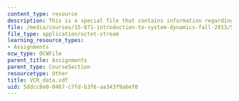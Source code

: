 ```yaml
---
content_type: resource
description: This is a special file that contains information regarding vcr data.
file: /media/courses/15-871-introduction-to-system-dynamics-fall-2013/5ddcc8e00467c7fdb3f6aa343f9abef0_VCR_data.vdf
file_type: application/octet-stream
learning_resource_types:
- Assignments
ocw_type: OCWFile
parent_title: Assignments
parent_type: CourseSection
resourcetype: Other
title: VCR_data.vdf
uid: 5ddcc8e0-0467-c7fd-b3f6-aa343f9abef0
---
```

